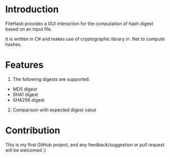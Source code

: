 # Introduction
FileHash provides a GUI interaction for the computation of hash digest based on an input file. 

It is written in C# and makes use of cryptographic library in .Net to compute hashes. 

# Features
1. The following digests are supported:
- MD5 digest
- SHA1 digest
- SHA256 digest
2. Comparison with expected digest value

# Contribution
This is my first GitHub project, and any feedback/suggestion or pull request will be welcomed :)
